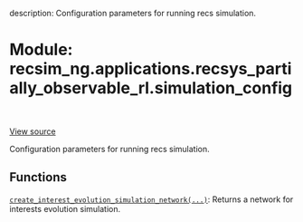 description: Configuration parameters for running recs simulation.

<div itemscope itemtype="http://developers.google.com/ReferenceObject">
<meta itemprop="name" content="recsim_ng.applications.recsys_partially_observable_rl.simulation_config" />
<meta itemprop="path" content="Stable" />
</div>

# Module: recsim_ng.applications.recsys_partially_observable_rl.simulation_config

<!-- Insert buttons and diff -->

<table class="tfo-notebook-buttons tfo-api nocontent" align="left">

</table>

<a target="_blank" href="https://github.com/google-research/recsim_ng/tree/master/recsim_ng/applications/recsys_partially_observable_rl/simulation_config.py">View
source</a>

Configuration parameters for running recs simulation.

## Functions

[`create_interest_evolution_simulation_network(...)`](../../../recsim_ng/applications/recsys_partially_observable_rl/simulation_config/create_interest_evolution_simulation_network.md):
Returns a network for interests evolution simulation.
